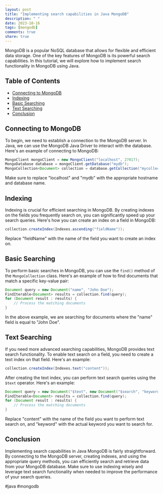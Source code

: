 ```yaml
---
layout: post
title: "Implementing search capabilities in Java MongoDB"
description: " "
date: 2023-10-16
tags: [mongodb]
comments: true
share: true
---
```


MongoDB is a popular NoSQL database that allows for flexible and efficient data storage. One of the key features of MongoDB is its powerful search capabilities. In this tutorial, we will explore how to implement search functionality in MongoDB using Java.

## Table of Contents
- [Connecting to MongoDB](#connecting-to-mongodb)
- [Indexing](#indexing)
- [Basic Searching](#basic-searching)
- [Text Searching](#text-searching)
- [Conclusion](#conclusion)

## Connecting to MongoDB

To begin, we need to establish a connection to the MongoDB server. In Java, we can use the MongoDB Java Driver to interact with the database. Here's an example of connecting to MongoDB:

```java
MongoClient mongoClient = new MongoClient("localhost", 27017);
MongoDatabase database = mongoClient.getDatabase("mydb");
MongoCollection<Document> collection = database.getCollection("mycollection");
```

Make sure to replace "localhost" and "mydb" with the appropriate hostname and database name.

## Indexing

Indexing is crucial for efficient searching in MongoDB. By creating indexes on the fields you frequently search on, you can significantly speed up your search queries. Here's how you can create an index on a field in MongoDB:

```java
collection.createIndex(Indexes.ascending("fieldName"));
```

Replace "fieldName" with the name of the field you want to create an index on.

## Basic Searching

To perform basic searches in MongoDB, you can use the `find()` method of the `MongoCollection` class. Here's an example of how to find documents that match a specific key-value pair:

```java
Document query = new Document("name", "John Doe");
FindIterable<Document> results = collection.find(query);
for (Document result : results) {
    // Process the matching documents
}
```

In the above example, we are searching for documents where the "name" field is equal to "John Doe".

## Text Searching

If you need more advanced searching capabilities, MongoDB provides text search functionality. To enable text search on a field, you need to create a text index on that field. Here's an example:

```java
collection.createIndex(Indexes.text("content"));
```

After creating the text index, you can perform text search queries using the `$text` operator. Here's an example:

```java
Document query = new Document("$text", new Document("$search", "keyword"));
FindIterable<Document> results = collection.find(query);
for (Document result : results) {
    // Process the matching documents
}
```

Replace "content" with the name of the field you want to perform text search on, and "keyword" with the actual keyword you want to search for.

## Conclusion

Implementing search capabilities in Java MongoDB is fairly straightforward. By connecting to the MongoDB server, creating indexes, and using the appropriate query methods, you can efficiently search and retrieve data from your MongoDB database. Make sure to use indexing wisely and leverage text search functionality when needed to improve the performance of your search queries.

#java #mongodb